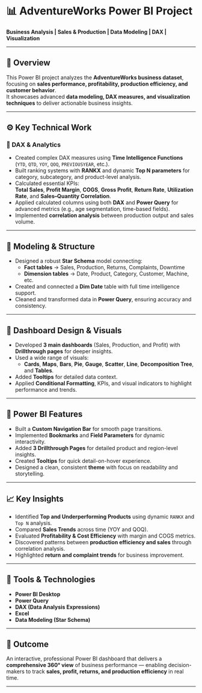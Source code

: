 # 📊 AdventureWorks Power BI Project  
**Business Analysis | Sales & Production | Data Modeling | DAX | Visualization**

---

## 🔹 Overview
This Power BI project analyzes the **AdventureWorks business dataset**, focusing on **sales performance, profitability, production efficiency, and customer behavior**.  
It showcases advanced **data modeling, DAX measures, and visualization techniques** to deliver actionable business insights.

---

## ⚙️ Key Technical Work

### 🧮 DAX & Analytics
- Created complex DAX measures using **Time Intelligence Functions** (`YTD`, `QTD`, `YOY`, `QOQ`, `PREVIOUSYEAR`, etc.).
- Built ranking systems with **RANKX** and dynamic **Top N parameters** for category, subcategory, and product-level analysis.
- Calculated essential KPIs:  
  **Total Sales**, **Profit Margin**, **COGS**, **Gross Profit**, **Return Rate**, **Utilization Rate**, and **Sales–Quantity Correlation**.
- Applied calculated columns using both **DAX** and **Power Query** for advanced metrics (e.g., age segmentation, time-based fields).
- Implemented **correlation analysis** between production output and sales volume.

---

## 🧠 Modeling & Structure
- Designed a robust **Star Schema** model connecting:
  - **Fact tables** → Sales, Production, Returns, Complaints, Downtime  
  - **Dimension tables** → Date, Product, Category, Customer, Machine, etc.
- Created and connected a **Dim Date** table with full time intelligence support.
- Cleaned and transformed data in **Power Query**, ensuring accuracy and consistency.

---

## 🎨 Dashboard Design & Visuals
- Developed **3 main dashboards** (Sales, Production, and Profit) with **Drillthrough pages** for deeper insights.
- Used a wide range of visuals:
  - **Cards**, **Maps**, **Bars**, **Pie**, **Gauge**, **Scatter**, **Line**, **Decomposition Tree**, and **Tables**.
- Added **Tooltips** for detailed data context.
- Applied **Conditional Formatting**, KPIs, and visual indicators to highlight performance and trends.

---

## 🧭 Power BI Features
- Built a **Custom Navigation Bar** for smooth page transitions.
- Implemented **Bookmarks** and **Field Parameters** for dynamic interactivity.
- Added **3 Drillthrough Pages** for detailed product and region-level insights.
- Created **Tooltips** for quick detail-on-hover experience.
- Designed a clean, consistent **theme** with focus on readability and storytelling.

---

## 📈 Key Insights
- Identified **Top and Underperforming Products** using dynamic `RANKX` and `Top N` analysis.
- Compared **Sales Trends** across time (YOY and QOQ).
- Evaluated **Profitability & Cost Efficiency** with margin and COGS metrics.
- Discovered patterns between **production efficiency and sales** through correlation analysis.
- Highlighted **return and complaint trends** for business improvement.

---

## 🧰 Tools & Technologies
- **Power BI Desktop**
- **Power Query**
- **DAX (Data Analysis Expressions)**
- **Excel**
- **Data Modeling (Star Schema)**

---

## 🚀 Outcome
An interactive, professional Power BI dashboard that delivers a **comprehensive 360° view** of business performance — enabling decision-makers to track **sales, profit, returns, and production efficiency** in real time.

---
